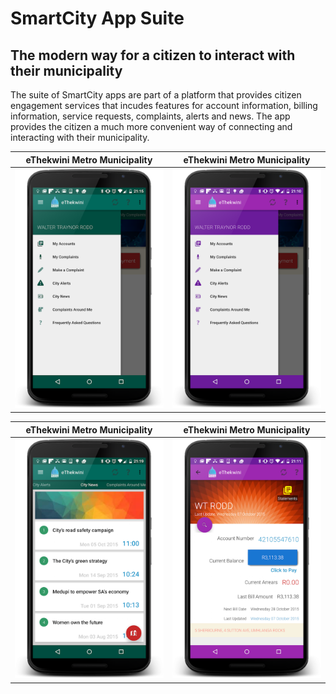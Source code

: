 # SmartCity App Suite
## The modern way for a citizen to interact with their municipality

The suite of SmartCity apps are part of a platform that provides citizen engagement services that incudes features for account information, billing information, service requests, complaints, alerts and news. The app provides the citizen a much more convenient way of connecting and interacting with their municipality. 

eThekwini Metro Municipality | eThekwini Metro Municipality
------------ | -------------
![Alt text](/CityApps006/CitizenApp-eThekwini/screens/d6.png?raw=true "eThekwini App") | ![Alt text](/CityApps006/CitizenApp-eThekwini/screens/d2.png?raw=true "eThekwini App")

eThekwini Metro Municipality | eThekwini Metro Municipality
------------ | -------------
![Alt text](/CityApps006/CitizenApp-eThekwini/screens/d8.png?raw=true "eThekwini App") | ![Alt text](/CityApps006/CitizenApp-eThekwini/screens/d3.png?raw=true "eThekwini App")

